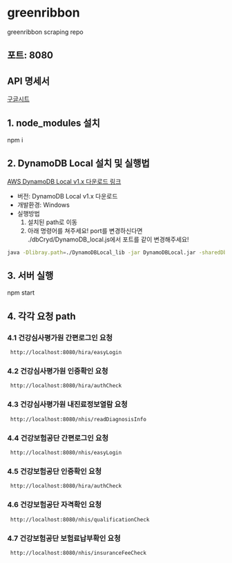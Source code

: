 # greenribbon
greenribbon scraping repo

## 포트: 8080

## API 명세서

 [구글시트](https://docs.google.com/spreadsheets/d/1GCI7EjBzbIPZY6pDBeCyihoqql_iF5ySUfB-8oCe7pA/edit#gid=1450538453)
   
## 1. node_modules 설치

   npm i

        
## 2. DynamoDB Local 설치 및 실행법 
  [AWS DynamoDB Local v1.x 다운로드 링크](https://docs.aws.amazon.com/ko_kr/amazondynamodb/latest/developerguide/DynamoDBLocal.DownloadingAndRunning.html)
   * 버전: DynamoDB Local v1.x 다운로드
   * 개발환경: Windows
   * 실행방법
     1. 설치된 path로 이동
     2. 아래 명령어를 쳐주세요! port를 변경하신다면 ./dbCryd/DynamoDB_local.js에서 포트를 같이 변경해주세요!
```bash
java -Dlibray.path=./DynamoDBLocal_lib -jar DynamoDBLocal.jar -sharedDb
```
    

    
        
## 3. 서버 실행

   npm start
   
## 4. 각각 요청 path
   
   ### 4.1 건강심사평가원 간편로그인 요청
     http://localhost:8080/hira/easyLogin
   
   ### 4.2 건강심사평가원 인증확인 요청
     http://localhost:8080/hira/authCheck
   
   ### 4.3 건강심사평가원 내진료정보열람 요청
     http://localhost:8080/nhis/readDiagnosisInfo
   
   ### 4.4 건강보험공단 간편로그인 요청
     http://localhost:8080/nhis/easyLogin
   
   ### 4.5 건강보험공단 인증확인 요청
     http://localhost:8080/hira/authCheck
   
   ### 4.6 건강보험공단 자격확인 요청
     http://localhost:8080/nhis/qualificationCheck
   
   ### 4.7 건강보험공단 보험료납부확인 요청
     http://localhost:8080/nhis/insuranceFeeCheck
